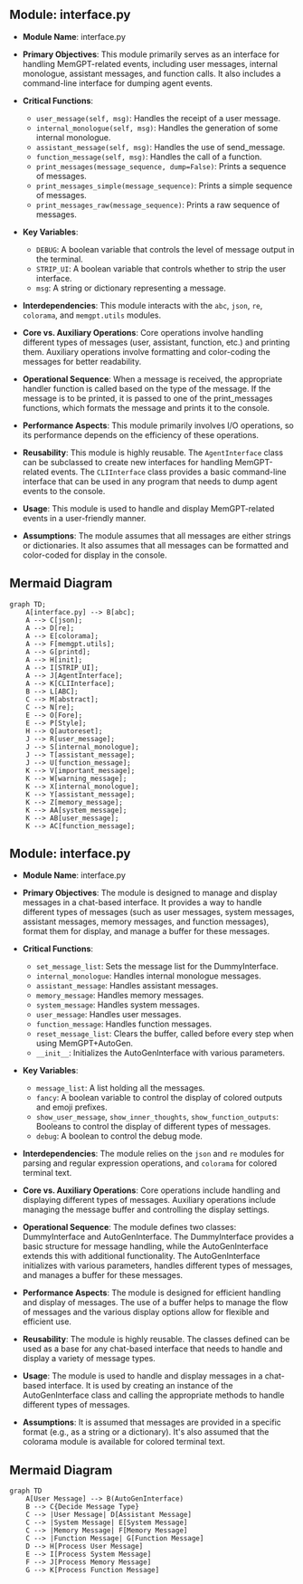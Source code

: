 ## Module: interface.py
- **Module Name**: interface.py

- **Primary Objectives**: This module primarily serves as an interface for handling MemGPT-related events, including user messages, internal monologue, assistant messages, and function calls. It also includes a command-line interface for dumping agent events.

- **Critical Functions**: 
    - `user_message(self, msg)`: Handles the receipt of a user message.
    - `internal_monologue(self, msg)`: Handles the generation of some internal monologue.
    - `assistant_message(self, msg)`: Handles the use of send_message.
    - `function_message(self, msg)`: Handles the call of a function.
    - `print_messages(message_sequence, dump=False)`: Prints a sequence of messages.
    - `print_messages_simple(message_sequence)`: Prints a simple sequence of messages.
    - `print_messages_raw(message_sequence)`: Prints a raw sequence of messages.

- **Key Variables**: 
    - `DEBUG`: A boolean variable that controls the level of message output in the terminal.
    - `STRIP_UI`: A boolean variable that controls whether to strip the user interface.
    - `msg`: A string or dictionary representing a message.

- **Interdependencies**: This module interacts with the `abc`, `json`, `re`, `colorama`, and `memgpt.utils` modules. 

- **Core vs. Auxiliary Operations**: Core operations involve handling different types of messages (user, assistant, function, etc.) and printing them. Auxiliary operations involve formatting and color-coding the messages for better readability.

- **Operational Sequence**: When a message is received, the appropriate handler function is called based on the type of the message. If the message is to be printed, it is passed to one of the print_messages functions, which formats the message and prints it to the console.

- **Performance Aspects**: This module primarily involves I/O operations, so its performance depends on the efficiency of these operations. 

- **Reusability**: This module is highly reusable. The `AgentInterface` class can be subclassed to create new interfaces for handling MemGPT-related events. The `CLIInterface` class provides a basic command-line interface that can be used in any program that needs to dump agent events to the console.

- **Usage**: This module is used to handle and display MemGPT-related events in a user-friendly manner.

- **Assumptions**: The module assumes that all messages are either strings or dictionaries. It also assumes that all messages can be formatted and color-coded for display in the console.
## Mermaid Diagram
```mermaid
graph TD;
    A[interface.py] --> B[abc];
    A --> C[json];
    A --> D[re];
    A --> E[colorama];
    A --> F[memgpt.utils];
    A --> G[printd];
    A --> H[init];
    A --> I[STRIP_UI];
    A --> J[AgentInterface];
    A --> K[CLIInterface];
    B --> L[ABC];
    C --> M[abstract];
    C --> N[re];
    E --> O[Fore];
    E --> P[Style];
    H --> Q[autoreset];
    J --> R[user_message];
    J --> S[internal_monologue];
    J --> T[assistant_message];
    J --> U[function_message];
    K --> V[important_message];
    K --> W[warning_message];
    K --> X[internal_monologue];
    K --> Y[assistant_message];
    K --> Z[memory_message];
    K --> AA[system_message];
    K --> AB[user_message];
    K --> AC[function_message];
```
## Module: interface.py
- **Module Name**: interface.py

- **Primary Objectives**: The module is designed to manage and display messages in a chat-based interface. It provides a way to handle different types of messages (such as user messages, system messages, assistant messages, memory messages, and function messages), format them for display, and manage a buffer for these messages.

- **Critical Functions**: 
    - `set_message_list`: Sets the message list for the DummyInterface.
    - `internal_monologue`: Handles internal monologue messages.
    - `assistant_message`: Handles assistant messages.
    - `memory_message`: Handles memory messages.
    - `system_message`: Handles system messages.
    - `user_message`: Handles user messages.
    - `function_message`: Handles function messages.
    - `reset_message_list`: Clears the buffer, called before every step when using MemGPT+AutoGen.
    - `__init__`: Initializes the AutoGenInterface with various parameters.

- **Key Variables**: 
    - `message_list`: A list holding all the messages.
    - `fancy`: A boolean variable to control the display of colored outputs and emoji prefixes.
    - `show_user_message`, `show_inner_thoughts`, `show_function_outputs`: Booleans to control the display of different types of messages.
    - `debug`: A boolean to control the debug mode.

- **Interdependencies**: The module relies on the `json` and `re` modules for parsing and regular expression operations, and `colorama` for colored terminal text.

- **Core vs. Auxiliary Operations**: Core operations include handling and displaying different types of messages. Auxiliary operations include managing the message buffer and controlling the display settings.

- **Operational Sequence**: The module defines two classes: DummyInterface and AutoGenInterface. The DummyInterface provides a basic structure for message handling, while the AutoGenInterface extends this with additional functionality. The AutoGenInterface initializes with various parameters, handles different types of messages, and manages a buffer for these messages.

- **Performance Aspects**: The module is designed for efficient handling and display of messages. The use of a buffer helps to manage the flow of messages and the various display options allow for flexible and efficient use.

- **Reusability**: The module is highly reusable. The classes defined can be used as a base for any chat-based interface that needs to handle and display a variety of message types.

- **Usage**: The module is used to handle and display messages in a chat-based interface. It is used by creating an instance of the AutoGenInterface class and calling the appropriate methods to handle different types of messages.

- **Assumptions**: It is assumed that messages are provided in a specific format (e.g., as a string or a dictionary). It's also assumed that the colorama module is available for colored terminal text.
## Mermaid Diagram
```mermaid
graph TD
    A[User Message] --> B(AutoGenInterface)
    B --> C{Decide Message Type}
    C --> |User Message| D[Assistant Message]
    C --> |System Message| E[System Message]
    C --> |Memory Message| F[Memory Message]
    C --> |Function Message| G[Function Message]
    D --> H[Process User Message]
    E --> I[Process System Message]
    F --> J[Process Memory Message]
    G --> K[Process Function Message]
```
